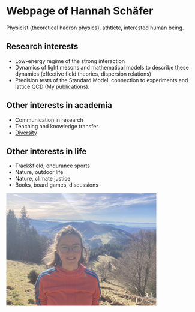 # Webpage of Hannah Schäfer

Physicist (theoretical hadron physics), athtlete, interested human being.

## Research interests

* Low-energy regime of the strong interaction
* Dynamics of light mesons and mathematical models to describe these dynamics (effective field theories, dispersion relations)
* Precision tests of the Standard Model, connection to experiments and lattice QCD
([My publications](https://inspirehep.net/authors/2785012)).

## Other interests in academia

* Communication in research
* Teaching and knowledge transfer
* [Diversity](https://www.physik-astro.uni-bonn.de/women-in-physics/en/homepage)

## Other interests in life

* Track&field, endurance sports
* Nature, outdoor life
* Nature, climate justice
* Books, board games, discussions

<img src="https://github.com/gluino-h/gluino-h.github.io/raw/master/portrait.jpg" width="400">

